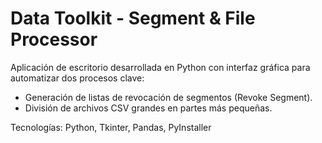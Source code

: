 # Data Toolkit - Segment & File Processor

Aplicación de escritorio desarrollada en Python con interfaz gráfica para automatizar dos procesos clave:

- Generación de listas de revocación de segmentos (Revoke Segment).
- División de archivos CSV grandes en partes más pequeñas.

Tecnologías: Python, Tkinter, Pandas, PyInstaller
